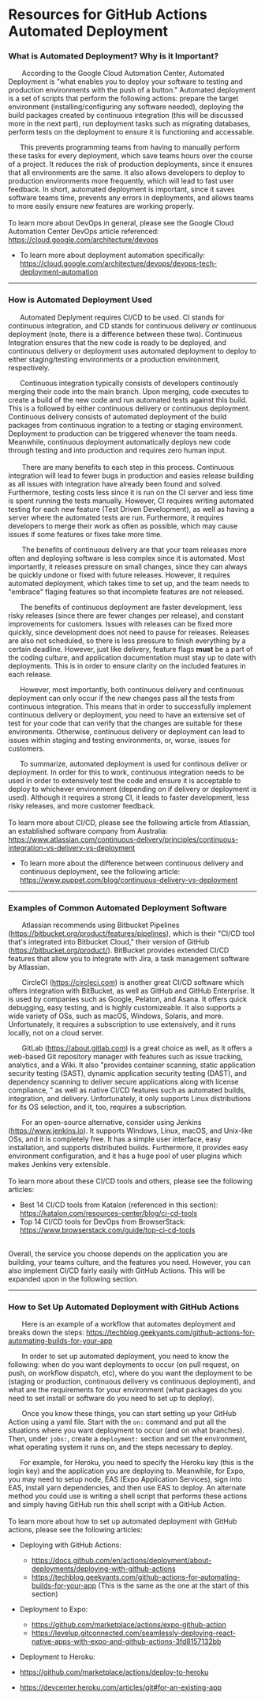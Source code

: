 # Resources for GitHub Actions Automated Deployment

<!-- &nbsp;&nbsp;&nbsp;&nbsp;&nbsp;&nbsp; is being used to create tabs -->

 ### What is Automated Deployment? Why is it Important?
 
&nbsp;&nbsp;&nbsp;&nbsp;&nbsp;&nbsp; According to the Google Cloud Automation Center, Automated Deployment is "what enables you to deploy your software to testing and production environments with the push of a button." Automated deployment is a set of scripts that perform the following actions: prepare the target environment (installing/configuring any software needed), deploying the build packages created by continuous integration (this will be discussed more in the next part), run deployment tasks such as migrating databases, perform tests on the deployment to ensure it is functioning and accessable.

&nbsp;&nbsp;&nbsp;&nbsp;&nbsp;&nbsp;This prevents programming teams from having to manually perform these tasks for every deployment, which save teams hours over the course of a project. It reduces the risk of production deployments, since it ensures that all environments are the same. It also allows developers to deploy to production environments more frequently, which will lead to fast user feedback. In short, automated deployment is important, since it saves software teams time, prevents any errors in deployments, and allows teams to more easily ensure new features are working properly.
 <br>
 <br>
  To learn more about DevOps in general, please see the Google Cloud Automation Center DevOps article referenced: https://cloud.google.com/architecture/devops
 - To learn more about deployment automation specifically: https://cloud.google.com/architecture/devops/devops-tech-deployment-automation
 
 ______
 
 ### How is Automated Deployment Used
 
&nbsp;&nbsp;&nbsp;&nbsp;&nbsp;&nbsp;Automated Deplyment requires CI/CD to be used. CI stands for continuous integration, and CD stands for continuous delivery _or_ continuous deployment (note, there is a difference between these two). Continuous Integration ensures that the new code is ready to be deployed, and continuous delivery or deployment uses automated deployment to deploy to either staging/testing environments or a production environment, respectively.
 
&nbsp;&nbsp;&nbsp;&nbsp;&nbsp;&nbsp;Continuous integration typically consists of developers continously merging their code into the main branch. Upon merging, code executes to create a build of the new code and run automated tests against this build. This is a followed by either continuous delivery or continuous deployment. Continuous delivery consists of automated deployment of the build packages from continuous ingration to a testing or staging environment. Deployment to production can be triggered whenever the team needs. Meanwhile, continuous deployment automatically deploys new code through testing and into production and requires zero human input. 
 <br>
 <br>
&nbsp;&nbsp;&nbsp;&nbsp;&nbsp;&nbsp; There are many benefits to each step in this process. Continuous integration will lead to fewer bugs in production and easies release building as all issues with integration have already been found and solved. Furthermore, testing costs less since it is run on the CI server and less time is spent running the tests manually. However, CI requires writing automated testing for each new feature (Test Driven Development), as well as having a server where the automated tests are run. Furthermore, it requires developers to merge their work as often as possible, which may cause issues if some features or fixes take more time.

&nbsp;&nbsp;&nbsp;&nbsp;&nbsp;&nbsp; The benefits of continuous delivery are that your team releases more often and deploying software is less complex since it is automated. Most importantly, it releases pressure on small changes, since they can always be quickly undone or fixed with future releases. However, it requires automated deployment, which takes time to set up, and the team needs to "embrace" flaging features so that incomplete features are not released. 

&nbsp;&nbsp;&nbsp;&nbsp;&nbsp;&nbsp;The benefits of continuous deployment are faster development, less risky releases (since there are fewer changes per release), and constant improvements for customers. Issues with releases can be fixed more quickly, since development does not need to pause for releases. Releases are also not scheduled, so there is less pressure to finish everything by a certain deadline. However, just like delivery, feature flags **must** be a part of the coding culture, and application documentation must stay up to date with deployments. This is in order to ensure clarity on the included features in each release.

&nbsp;&nbsp;&nbsp;&nbsp;&nbsp;&nbsp;However, most importantly, both continuous delivery and continuous deployment can only occur if the new changes pass all the tests from continuous integration. This means that in order to successfully implement continuous delivery or deployment, you need to have an extensive set of test for your code that can verify that the changes are suitable for these environments. Otherwise, continuous delivery or deployment can lead to issues within staging and testing environments, or, worse, issues for customers.
 
&nbsp;&nbsp;&nbsp;&nbsp;&nbsp;&nbsp;To summarize, automated deployment is used for continous deliver or deployment. In order for this to work, continuous integration needs to be used in order to extensively test the code and ensure it is acceptable to deploy to whichever environment (depending on if delivery or deployment is used). Although it requires a strong CI, it leads to faster development, less risky releases, and more customer feedback. 
 <br>
 <br>
To learn more about CI/CD, please see the following article from Atlassian, an established software company from Australia: https://www.atlassian.com/continuous-delivery/principles/continuous-integration-vs-delivery-vs-deployment
 - To learn more about the difference between continuous delivery and continuous deployment, see the following article: https://www.puppet.com/blog/continuous-delivery-vs-deployment

______

 ### Examples of Common Automated Deployment Software
 
&nbsp;&nbsp;&nbsp;&nbsp;&nbsp;&nbsp; Atlassian recommends using Bitbucket Pipelines (https://bitbucket.org/product/features/pipelines), which is their "CI/CD tool that's integrated into Bitbucket Cloud," their version of GitHub (https://bitbucket.org/product/). BitBucket provides extended CI/CD features that allow you to integrate with Jira, a task management software by Atlassian. 

&nbsp;&nbsp;&nbsp;&nbsp;&nbsp;&nbsp; CircleCI (https://circleci.com) is another great CI/CD software which offers integration with BitBucket, as well as GitHub and GitHub Enterprise. It is used by companies such as Google, Pelaton, and Asana. It offers quick debugging, easy testing, and is highly customizeable. It also supports a wide variety of OSs, such as macOS, Windows, Solaris, and more. Unfortunately, it requires a subscription to use extensively, and it runs locally, not on a cloud server.

&nbsp;&nbsp;&nbsp;&nbsp;&nbsp;&nbsp; GitLab (https://about.gitlab.com) is a great choice as well, as it offers a web-based Git repository manager with features such as issue tracking, analytics, and a Wiki. It also "provides container scanning, static application security testing (SAST), dynamic application security testing (DAST), and dependency scanning to deliver secure applications along with license compliance, " as well as native CI/CD features such as automated builds, integration, and delivery. Unfortunately, it only supports Linux distributions for its OS selection, and it, too, requires a subscription.

&nbsp;&nbsp;&nbsp;&nbsp;&nbsp;&nbsp; For an open-source alternative, consider using Jenkins (https://www.jenkins.io). It supports Windows, Linux, macOS, and Unix-like OSs, and it is completely free. It has a simple user interface, easy installation, and supports distributed builds. Furthermore, it provides easy environment configuration, and it has a huge pool of user plugins which makes Jenkins very extensible.
<br>
<br>
To learn more about these CI/CD tools and others, please see the following articles: 
- Best 14 CI/CD tools from Katalon (referenced in this section): https://katalon.com/resources-center/blog/ci-cd-tools
- Top 14 CI/CD tools for DevOps from BrowserStack: https://www.browserstack.com/guide/top-ci-cd-tools

<br>
Overall, the service you choose depends on the application you are building, your teams culture, and the features you need. However, you can also implement CI/CD fairly easily with GitHub Actions. This will be expanded upon in the following section.

____

 ### How to Set Up Automated Deployment with GitHub Actions
 
&nbsp;&nbsp;&nbsp;&nbsp;&nbsp;&nbsp; Here is an example of a workflow that automates deployment and breaks down the steps: https://techblog.geekyants.com/github-actions-for-automating-builds-for-your-app
 
&nbsp;&nbsp;&nbsp;&nbsp;&nbsp;&nbsp; In order to set up automated deployment, you need to know the following: when do you want deployments to occur (on pull request, on push, on workflow dispatch, etc), where do you want the deployment to be (staging or production, continuous delivery vs continuous deployment), and what are the requirements for your environment (what packages do you need to set install or software do you need to set up to deploy).

&nbsp;&nbsp;&nbsp;&nbsp;&nbsp;&nbsp; Once you know these things, you can start setting up your GitHub Action using a yaml file. Start with the `on:` command and put all the situations where you want deployment to occur (and on what branches). Then, under `jobs:`, create a `deployment:` section and set the environment, what operating system it runs on, and the steps necessary to deploy.

&nbsp;&nbsp;&nbsp;&nbsp;&nbsp;&nbsp;For example, for Heroku, you need to specify the Heroku key (this is the login key) and the application you are deploying to. Meanwhile, for Expo, you may need to setup node, EAS (Expo Application Services), sign into EAS, install yarn dependencies, and then use EAS to deploy. An alternate method you could use is writing a shell script that performs these actions and simply having GitHub run this shell script with a GitHub Action.
 <br>
 <br>
 To learn more about how to set up automated deployment with GitHub actions, please see the following articles:
 
 - Deploying with GitHub Actions: 
   - https://docs.github.com/en/actions/deployment/about-deployments/deploying-with-github-actions
   - https://techblog.geekyants.com/github-actions-for-automating-builds-for-your-app (This is the same as the one at the start of this section)
 
 - Deployment to Expo: 
   - https://github.com/marketplace/actions/expo-github-action
   - https://levelup.gitconnected.com/seamlessly-deploying-react-native-apps-with-expo-and-github-actions-3fd8157132bb

 - Deployment to Heroku:
  - https://github.com/marketplace/actions/deploy-to-heroku
  - https://devcenter.heroku.com/articles/git#for-an-existing-app
